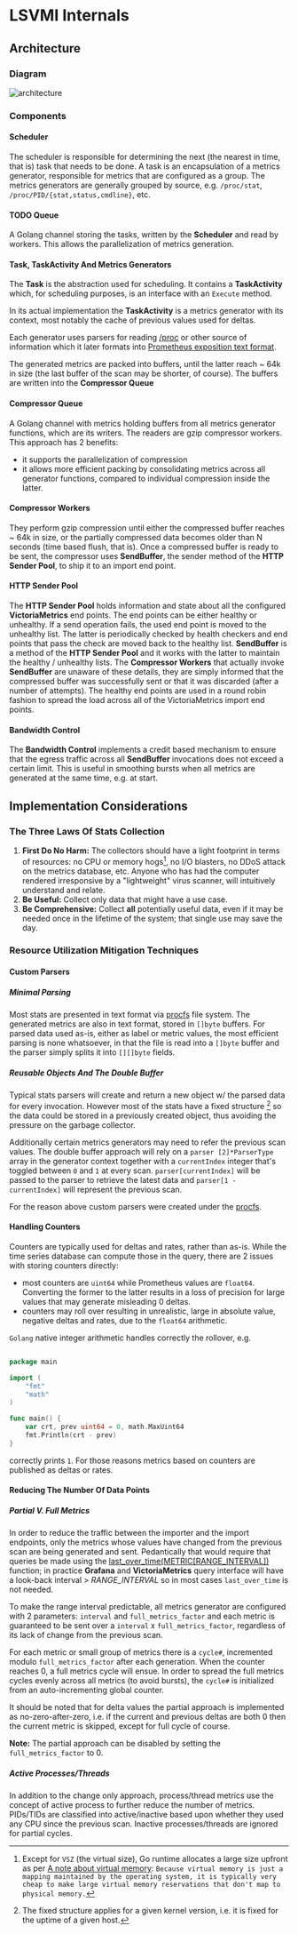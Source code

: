 # LSVMI Internals

## Architecture

### Diagram

![architecture](images/architecture.jpg)

### Components

#### Scheduler

The scheduler is responsible for determining the next (the  nearest in time, that is) task that needs to be done. A task is an encapsulation of a metrics generator, responsible for metrics that are configured as a group. The metrics generators are generally grouped by source, e.g. `/proc/stat`, `/proc/PID/{stat,status,cmdline}`, etc.

#### TODO Queue

A Golang channel storing the tasks, written by the **Scheduler** and read by workers. This allows the parallelization of metrics generation.

#### Task, TaskActivity And Metrics Generators

The **Task** is the abstraction used for scheduling. It contains a **TaskActivity** which, for scheduling purposes, is an interface with an `Execute` method.

In its actual implementation the **TaskActivity** is a metrics generator with its context, most notably the cache of previous values used for deltas.

Each generator uses parsers for reading [/proc](https://man7.org/linux/man-pages/man5/proc.5.html) or other source of information which it later formats into [Prometheus exposition text format](https://github.com/prometheus/docs/blob/main/content/docs/instrumenting/exposition_formats.md#text-based-format).

The generated metrics are packed into buffers, until the latter reach ~ 64k in size (the last buffer of the scan may be shorter, of course). The buffers are written into the **Compressor Queue**

#### Compressor Queue

A Golang channel with metrics holding buffers from all metrics generator functions, which are its writers. The readers are gzip compressor workers. This approach has 2 benefits:

- it supports the parallelization of compression
- it allows more efficient packing by consolidating metrics across all generator functions, compared to individual compression inside the latter.

#### Compressor Workers

They perform gzip compression until either the compressed buffer reaches ~ 64k in size, or the partially compressed data becomes older than N seconds (time based flush, that is). Once a compressed buffer is ready to be sent, the compressor uses **SendBuffer**, the sender method of the **HTTP Sender Pool**, to ship it to an import end point.

#### HTTP Sender Pool

The **HTTP Sender Pool** holds information and state about all the configured **VictoriaMetrics** end points. The end points can be either healthy or unhealthy. If a send operation fails, the used end point is moved to the unhealthy list. The latter is periodically checked by health checkers and end points that pass the check are moved back to the healthy list. **SendBuffer** is a method of the **HTTP Sender Pool** and it works with the latter to maintain the healthy / unhealthy lists. The **Compressor Workers** that actually invoke **SendBuffer** are unaware of these details, they are simply informed that the compressed buffer was successfully sent or that it was discarded (after a number of attempts). The healthy end points are used in a round robin fashion to spread the load across all of the VictoriaMetrics import end points.

#### Bandwidth Control

The **Bandwidth Control** implements a credit based mechanism to ensure that the egress traffic across all **SendBuffer** invocations does not exceed a certain limit. This is useful in smoothing bursts when all metrics are generated at the same time, e.g. at start.

## Implementation Considerations

### The Three Laws Of Stats Collection

1. **First Do No Harm:** The collectors should have a light footprint in terms of resources: no CPU or memory hogs[^1], no I/O blasters, no DDoS attack on the metrics database,  etc. Anyone who has had the computer rendered irresponsive by a "lightweight" virus scanner, will intuitively understand and relate.
1. **Be Useful:** Collect only data that might have a use case.
1. **Be Comprehensive:** Collect **all** potentially useful data, even if it may be needed once in the lifetime of the system; that single use may save the day.

### Resource Utilization Mitigation Techniques

#### Custom Parsers

##### Minimal Parsing

Most stats are presented in text format via [procfs](https://linux.die.net/man/5/proc) file system. The generated metrics are also in text format, stored in `[]byte` buffers. For parsed data used as-is, either as label or metric values, the most efficient parsing is none whatsoever, in that the file is read into a `[]byte` buffer and the parser simply splits it into `[][]byte` fields.

##### Reusable Objects And The Double Buffer

Typical stats parsers will create and return a new object w/ the parsed data for every invocation. However most of the stats have a fixed structure [^2] so the data could be stored in a previously created object, thus avoiding the pressure on the garbage collector.

Additionally certain metrics generators may need to refer the previous scan values. The double buffer approach will rely on a `parser [2]*ParserType` array in the generator context together with a `currentIndex` integer that's toggled between `0` and `1` at every scan. `parser[currentIndex]` will be passed to the parser to retrieve the latest data and `parser[1 - currentIndex]` will represent the previous scan.

For the reason above custom parsers were created under the [procfs](procfs).

#### Handling Counters

Counters are typically used for deltas and rates, rather than as-is. While the time series database can compute those in the query, there are 2 issues with storing counters directly:

- most counters are `uint64` while Prometheus values are `float64`. Converting the former to the latter results in a loss of precision for large values that may generate misleading 0 deltas.
- counters may roll over resulting in unrealistic, large in absolute value, negative deltas and rates, due to the `float64` arithmetic.

`Golang` native integer arithmetic handles correctly the rollover, e.g.

```go

package main

import (
    "fmt"
    "math"
)

func main() {
    var crt, prev uint64 = 0, math.MaxUint64
    fmt.Println(crt - prev)
}

```

correctly prints `1`. For those reasons metrics based on counters are published as deltas or rates.

#### Reducing The Number Of Data Points

##### Partial V. Full Metrics

In order to reduce the traffic between the importer and the import endpoints, only the metrics whose values have changed from the previous scan are being generated and sent. Pedantically that would require that queries be made using the [last_over_time(METRIC[RANGE_INTERVAL])](https://prometheus.io/docs/prometheus/latest/querying/functions/#aggregation_over_time) function; in practice **Grafana** and **VictoriaMetrics** query interface will have a look-back interval > _RANGE_INTERVAL_ so in most cases `last_over_time` is not needed.

To make the range interval predictable, all metrics generator are configured with 2 parameters: `interval` and `full_metrics_factor` and each metric is guaranteed to be sent over a `interval` x `full_metrics_factor`, regardless of its lack of change from the previous scan.

For each metric or small group of metrics there is a `cycle#`, incremented modulo `full_metrics_factor` after each generation. When the counter reaches 0, a full metrics cycle will ensue. In order to spread the full metrics cycles evenly across all metrics (to avoid bursts), the `cycle#` is initialized from an auto-incrementing global counter.

It should be noted that for delta values the partial approach is implemented as no-zero-after-zero, i.e. if the current and previous deltas are both 0 then the current metric is skipped, except for full cycle of course.

**Note:** The partial approach can be disabled by setting the `full_metrics_factor` to 0.

##### Active Processes/Threads

In addition to the change only approach, process/thread metrics use the concept of active process to further reduce the number of metrics. PIDs/TIDs are classified into active/inactive based upon whether they used any CPU since the previous scan. Inactive processes/threads are ignored for partial cycles.

[^1]: Except for `VSZ` (the virtual size), Go runtime allocates a large size upfront as per [A note about virtual memory](https://go.dev/doc/gc-guide#A_note_about_virtual_memory): `Because virtual memory is just a mapping maintained by the operating system, it is typically very cheap to make large virtual memory reservations that don't map to physical memory.`

[^2]: The fixed structure applies for a given kernel version, i.e. it is fixed for the uptime of a given host.
